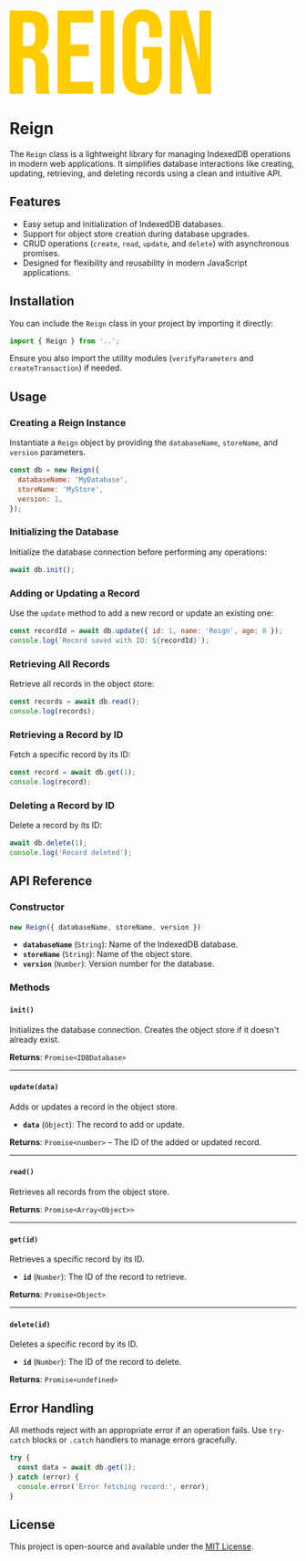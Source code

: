 <img src="./assets/Reign.png" alt="Reign logo" height="150">

# Reign

The `Reign` class is a lightweight library for managing IndexedDB operations in modern web applications. It simplifies database interactions like creating, updating, retrieving, and deleting records using a clean and intuitive API.

## Features

- Easy setup and initialization of IndexedDB databases.
- Support for object store creation during database upgrades.
- CRUD operations (`create`, `read`, `update`, and `delete`) with asynchronous promises.
- Designed for flexibility and reusability in modern JavaScript applications.

## Installation

You can include the `Reign` class in your project by importing it directly:

```javascript
import { Reign } from '..';
```

Ensure you also import the utility modules (`verifyParameters` and `createTransaction`) if needed.

## Usage

### Creating a Reign Instance

Instantiate a `Reign` object by providing the `databaseName`, `storeName`, and `version` parameters.

```javascript
const db = new Reign({
  databaseName: 'MyDatabase',
  storeName: 'MyStore',
  version: 1,
});
```

### Initializing the Database

Initialize the database connection before performing any operations:

```javascript
await db.init();
```

### Adding or Updating a Record

Use the `update` method to add a new record or update an existing one:

```javascript
const recordId = await db.update({ id: 1, name: 'Reign', age: 8 });
console.log(`Record saved with ID: ${recordId}`);
```

### Retrieving All Records

Retrieve all records in the object store:

```javascript
const records = await db.read();
console.log(records);
```

### Retrieving a Record by ID

Fetch a specific record by its ID:

```javascript
const record = await db.get(1);
console.log(record);
```

### Deleting a Record by ID

Delete a record by its ID:

```javascript
await db.delete(1);
console.log('Record deleted');
```

## API Reference

### Constructor

```javascript
new Reign({ databaseName, storeName, version })
```

- **`databaseName`** (`String`): Name of the IndexedDB database.
- **`storeName`** (`String`): Name of the object store.
- **`version`** (`Number`): Version number for the database.

### Methods

#### `init()`

Initializes the database connection. Creates the object store if it doesn't already exist.

**Returns**: `Promise<IDBDatabase>`

---

#### `update(data)`

Adds or updates a record in the object store.

- **`data`** (`Object`): The record to add or update.

**Returns**: `Promise<number>` – The ID of the added or updated record.

---

#### `read()`

Retrieves all records from the object store.

**Returns**: `Promise<Array<Object>>`

---

#### `get(id)`

Retrieves a specific record by its ID.

- **`id`** (`Number`): The ID of the record to retrieve.

**Returns**: `Promise<Object>`

---

#### `delete(id)`

Deletes a specific record by its ID.

- **`id`** (`Number`): The ID of the record to delete.

**Returns**: `Promise<undefined>`

## Error Handling

All methods reject with an appropriate error if an operation fails. Use `try-catch` blocks or `.catch` handlers to manage errors gracefully.

```javascript
try {
  const data = await db.get(1);
} catch (error) {
  console.error('Error fetching record:', error);
}
```

## License

This project is open-source and available under the [MIT License](LICENSE).
